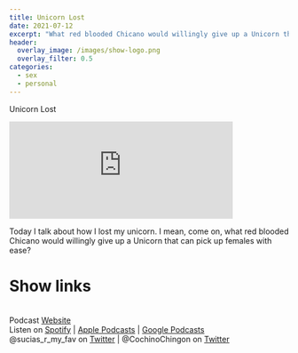 ```yaml
---
title: Unicorn Lost
date: 2021-07-12
excerpt: "What red blooded Chicano would willingly give up a Unicorn that can pick up females with ease?"
header:
  overlay_image: /images/show-logo.png
  overlay_filter: 0.5
categories:
  - sex
  - personal
---
```


Unicorn Lost

<iframe src="https://open.spotify.com/embed-podcast/episode/5r86ohH2kDimrHqqhLiDAu" width="80%" height="175" frameborder="0" allowtransparency="true" allow="encrypted-media"></iframe>

Today I talk about how I lost my unicorn. I mean, come on, what red blooded Chicano would willingly give up a Unicorn that can pick up females with ease?

# Show links

<br> Podcast [Website](https://sucias.xyz)<a href='https://sucias.xyz'><i class='fas fa-link'></i></a>
<br> Listen on [Spotify](https://open.spotify.com/show/3XjoipCU3QzeIaQAAQpBdW)<a href='https://open.spotify.com/show/3XjoipCU3QzeIaQAAQpBdW'><i class='fab fa-spotify'></i></a> | [Apple Podcasts](https://podcasts.apple.com/us/podcast/sucias-are-my-favorite/id1548173787)<i class='fas fa-podcast'></i> | [Google Podcasts](https://podcasts.google.com/feed/aHR0cHM6Ly9hbmNob3IuZm0vcy80MjI0YzYzYy9wb2RjYXN0L3Jzcw)<a href='https://podcasts.google.com/feed/aHR0cHM6Ly9hbmNob3IuZm0vcy80MjI0YzYzYy9wb2RjYXN0L3Jzcw'><i class='fab fa-google-play'></i></a>
<br> @sucias_r_my_fav on [Twitter](https://twitter.com/sucias_r_my_fav)<a href='https://twitter.com/sucias_r_my_fav'><i class='fab fa-twitter'></i></a> | @CochinoChingon on [Twitter](https://twitter.com/cochinochingon)<a href='https://twitter.com/cochinochingon'><i class='fab fa-twitter'></i></a>
